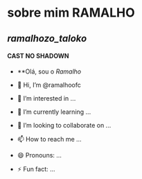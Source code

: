 # sobre mim **RAMALHO**
## *ramalhozo_taloko*
#### CAST NO SHADOWN
-  **Olá, sou o *Ramalho*


- 👋 Hi, I’m @ramalhoofc
- 👀 I’m interested in ...
- 🌱 I’m currently learning ...
- 💞️ I’m looking to collaborate on ...
- 📫 How to reach me ...
- 😄 Pronouns: ...
- ⚡ Fun fact: ...

<!---
ramalhoofc/ramalhoofc is a ✨ special ✨ repository because its `README.md` (this file) appears on your GitHub profile.
You can click the Preview link to take a look at your changes.
--->
